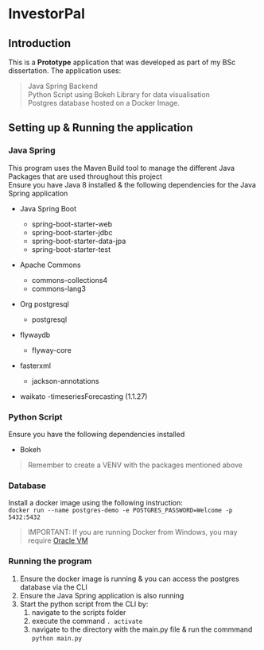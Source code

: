 # InvestorPal

## Introduction 

This is a **Prototype** application that was developed as part of my BSc dissertation. The application uses: <br> 
> Java Spring Backend <br>
> Python Script using Bokeh Library for data visualisation <br>
> Postgres database hosted on a Docker Image. <br>

## Setting up & Running the application 

### Java Spring 
This program uses the Maven Build tool to manage the different Java Packages that are used throughout this project<br>
Ensure you have Java 8 installed & the following dependencies for the Java Spring application <br> 
- Java Spring Boot 
    - spring-boot-starter-web
    - spring-boot-starter-jdbc
    - spring-boot-starter-data-jpa
    - spring-boot-starter-test
- Apache Commons
    - commons-collections4
    - commons-lang3
- Org postgresql
    - postgresql
    
- flywaydb
    - flyway-core

- fasterxml
    - jackson-annotations

- waikato
    -timeseriesForecasting (1.1.27)

### Python Script 
Ensure you have the following dependencies installed 
- Bokeh 

> Remember to create a VENV with the packages mentioned above


### Database 
Install a docker image using the following instruction: <br>
`docker run --name postgres-demo -e POSTGRES_PASSWORD=Welcome -p 5432:5432`

> IMPORTANT: If you are running Docker from Windows, you may require [Oracle VM](https://www.virtualbox.org/)

### Running the program
1. Ensure the docker image is running & you can access the postgres database via the CLI 
2. Ensure the Java Spring application is also running 
3. Start the python script from the CLI by: 
    1. navigate to the scripts folder
    2. execute the command `. activate`
    3. navigate to the directory with the main.py file & run the commmand `python main.py`

